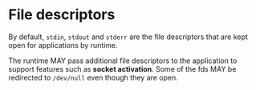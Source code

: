 # File descriptors

By default, `stdin`, `stdout` and `stderr` are the file descriptors that are kept open for applications by runtime.

The runtime MAY pass additional file descriptors to the application to support features such as **socket activation**. Some of the fds MAY be redirected to `/dev/null` even though they are open.



